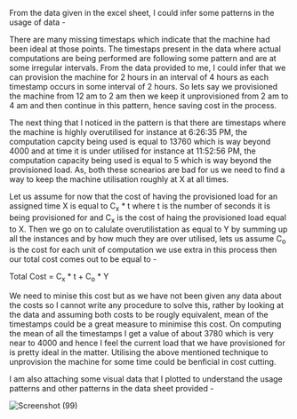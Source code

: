 From the data given in the excel sheet, I could infer some patterns in the usage of data -

There are many missing timestaps which indicate that the machine had been ideal at those points. The timestaps present in the data where actual computations are being performed are following some pattern and are at some irregular intervals. From the data provided to me, I could infer that we can provision the machine for 2 hours in an interval of 4 hours as each timestamp occurs in some interval of 2 hours. So lets say we provisioned the machine from 12 am to 2 am then we keep it unprovisioned from 2 am to 4 am and then continue in this pattern, hence saving cost in the process.

The next thing that I noticed in the pattern is that there are timestaps where the machine is highly overutilised for instance at 6:26:35 PM, the computation capcity being used is equal to 13760 which is way beyond 4000 and at time it is under utilised for instance at 11:52:56 PM, the computation capacity being used is equal to 5 which is way beyond the provisioned load. As, both these scnearios are bad for us we need to find a way to keep the machine utilisation roughly at X at all times.

Let us assume for now that the cost of having the provisioned load for an assigned time X is equal to C<sub>x</sub> * t where t is the number of seconds it is being provisioned for and C<sub>x</sub> is the cost of haing the provisioned load equal to X. Then we go on to calulate overutilistation as equal to Y by summing up all the instances and by how much they are over utilised, lets us assume C<sub>o</sub> is the cost for each unit of computation we use extra in this process then our total cost comes out to be equal to -

Total Cost = C<sub>x</sub> * t + C<sub>o</sub> * Y
      
We need to minise this cost but as we have not been given any data about the costs so I cannot write any procedure to solve this, rather by looking at the data and assuming both costs to be rougly equivalent, mean of the timestamps could be a great measure to minimise this cost.
On computing the mean of all the timestamps I get a value of about 3780 which is very near to 4000 and hence I feel the current load that we have provisioned for is pretty ideal in the matter. Utilising the above mentioned technique to unprovision the machine for some time could be benficial in cost cutting.

I am also attaching some visual data that I plotted to understand the usage patterns and other patterns in the data sheet provided -

![Screenshot (99)](https://user-images.githubusercontent.com/72243026/148914845-50b33e14-528c-4717-b72e-f86d0912a2b0.png)
